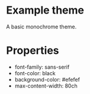# Example theme

A basic monochrome theme.

# Properties

- font-family: sans-serif
- font-color: black
- background-color: #efefef
- max-content-width: 80ch
